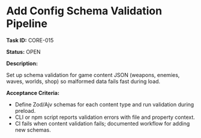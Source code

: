 # Add Config Schema Validation Pipeline

**Task ID:** CORE-015

**Status:** OPEN

**Description:**

Set up schema validation for game content JSON (weapons, enemies, waves, worlds, shop) so malformed data fails fast during load.

**Acceptance Criteria:**

- Define Zod/Ajv schemas for each content type and run validation during preload.
- CLI or npm script reports validation errors with file and property context.
- CI fails when content validation fails; documented workflow for adding new schemas.
